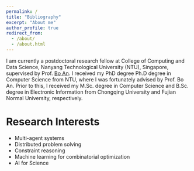 ```yaml
---
permalink: /
title: "Bibliography"
excerpt: "About me"
author_profile: true
redirect_from: 
  - /about/
  - /about.html
---
```


I am currently a postdoctoral research fellow at College of Computing and Data Science, Nanyang Technological University (NTU), Singapore, supervised by Prof. [Bo An](https://personal.ntu.edu.sg/boan/). I received my PhD degree Ph.D degree in Computer Science from NTU, where I was fortunately advised by Prof. Bo An. Prior to this, I received my M.Sc. degree in Computer Science and B.Sc. degree in Electronic Information from Chongqing University and Fujian Normal University, respectively.

# Research Interests

- Multi-agent systems
- Distributed problem solving
- Constraint reasoning
- Machine learning for combinatorial optimization
- AI for Science

